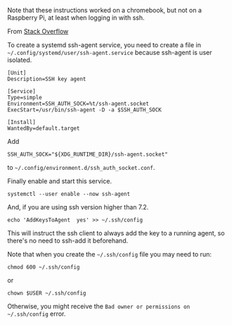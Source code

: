 Note that these instructions worked on a chromebook, but not on a Raspberry Pi, at least when logging in with ssh.

From
[Stack Overflow](https://unix.stackexchange.com/questions/339840/how-to-start-and-use-ssh-agent-as-systemd-service)

To create a systemd ssh-agent service, you need to create a file in
`~/.config/systemd/user/ssh-agent.service` because ssh-agent is user isolated.

```
[Unit]
Description=SSH key agent

[Service]
Type=simple
Environment=SSH_AUTH_SOCK=%t/ssh-agent.socket
ExecStart=/usr/bin/ssh-agent -D -a $SSH_AUTH_SOCK

[Install]
WantedBy=default.target
```

Add

```
SSH_AUTH_SOCK="${XDG_RUNTIME_DIR}/ssh-agent.socket"
```

to `~/.config/environment.d/ssh_auth_socket.conf`.

Finally enable and start this service.

```
systemctl --user enable --now ssh-agent
```

And, if you are using ssh version higher than 7.2.

```
echo 'AddKeysToAgent  yes' >> ~/.ssh/config
```

This will instruct the ssh client to always add the key to a running agent, so
there's no need to ssh-add it beforehand.

Note that when you create the `~/.ssh/config` file you may need to run:

```
chmod 600 ~/.ssh/config
```

or

```
chown $USER ~/.ssh/config
```

Otherwise, you might receive the `Bad owner or permissions on ~/.ssh/config`
error.
